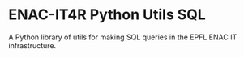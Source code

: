 # ENAC-IT4R Python Utils SQL

A Python library of utils for making SQL queries in the EPFL ENAC IT infrastructure.